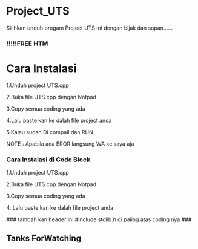 # Project_UTS

Silihkan unduh progam Project UTS ini dengan bijak dan sopan......   

<h3>!!!!!FREE HTM</h3>


<h1>Cara Instalasi</h1>

<p>1.Unduh project UTS.cpp</p>
<p>2.Buka file UTS.cpp dengan Notpad</p>
<p>3.Copy semua coding yang ada</p>
<p>4.Lalu paste kan ke dalah file project anda</p>
<p>5.Kalau sudah Di compail dan RUN</p>


NOTE : Apabila ada EROR langsung WA ke saya aja

<h3>Cara Instalasi di Code Block</h3>

<p>1.Unduh project UTS.cpp</p>
<p>2.Buka file UTS.cpp dengan Notpad</p>
<p>3.Copy semua coding yang ada</p>
<p>4. Lalu paste kan ke dalah file project anda</p>
### tambah kan header ini #include stdlib.h di paling atas coding nya ###


<h2><b>Tanks ForWatching</b></h2>


